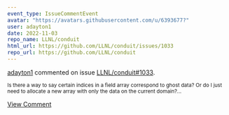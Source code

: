 ```yaml
---
event_type: IssueCommentEvent
avatar: "https://avatars.githubusercontent.com/u/6393677?"
user: adayton1
date: 2022-11-03
repo_name: LLNL/conduit
html_url: https://github.com/LLNL/conduit/issues/1033
repo_url: https://github.com/LLNL/conduit
---
```


<a href='https://github.com/adayton1' target='_blank'>adayton1</a> commented on issue <a href='https://github.com/LLNL/conduit/issues/1033' target='_blank'>LLNL/conduit#1033</a>.

<small>Is there a way to say certain indices in a field array correspond to ghost data? Or do I just need to allocate a new array with only the data on the current domain?...</small>

<a href='https://github.com/LLNL/conduit/issues/1033' target='_blank'>View Comment</a>